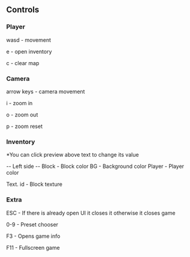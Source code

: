 ## Controls

### Player
wasd - movement

e - open inventory

c - clear map

### Camera
arrow keys - camera movement

i - zoom in

o - zoom out

p - zoom reset

### Inventory
*You can click preview above text to change its value

-- Left side --
Block - Block color
BG - Background color
Player - Player color

Text. id - Block texture


### Extra
ESC - If there is already open UI it closes it otherwise it closes game

0-9 - Preset chooser

F3 - Opens game info

F11 - Fullscreen game